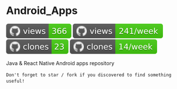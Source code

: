 # Android_Apps
[![views](https://raw.githubusercontent.com/bitcoineazy/Android_Apps/traffic/traffic-Android_Apps/views.svg)](https://github.com/bitcoineazy/Android_Apps/tree/traffic#-Android_Apps)
[![views per week](https://raw.githubusercontent.com/bitcoineazy/Android_Apps/traffic/traffic-Android_Apps/views_per_week.svg)](https://github.com/bitcoineazy/Android_Apps/tree/traffic#-Android_Apps)
[![clones](https://raw.githubusercontent.com/bitcoineazy/Android_Apps/traffic/traffic-Android_Apps/clones.svg)](https://github.com/bitcoineazy/Android_Apps/tree/traffic#-Android_Apps)
[![clones per week](https://raw.githubusercontent.com/bitcoineazy/Android_Apps/traffic/traffic-Android_Apps/clones_per_week.svg)](https://github.com/bitcoineazy/Android_Apps/tree/traffic#-Android_Apps)

Java & React Native Android apps repository

`Don't forget to star / fork if you discovered to find something useful!`
